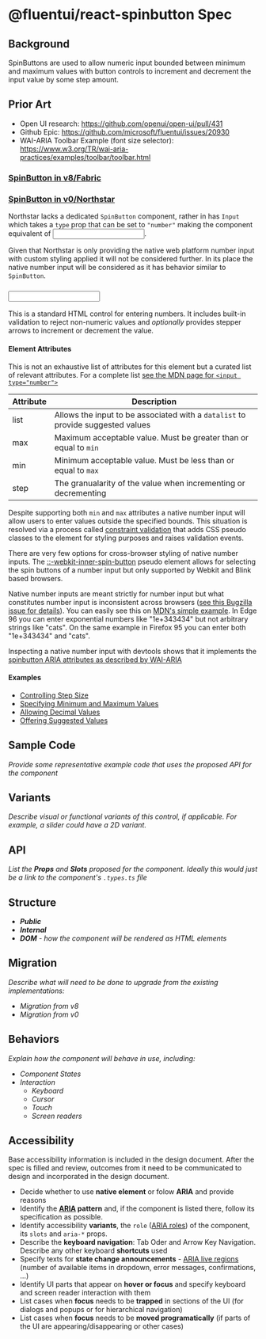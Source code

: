 # @fluentui/react-spinbutton Spec

## Background

SpinButtons are used to allow numeric input bounded between minimum and maximum values with button controls to increment and decrement the input value by some step amount.

## Prior Art

- Open UI research: https://github.com/openui/open-ui/pull/431
- Github Epic: https://github.com/microsoft/fluentui/issues/20930
- WAI-ARIA Toolbar Example (font size selector): https://www.w3.org/TR/wai-aria-practices/examples/toolbar/toolbar.html

### [SpinButton in v8/Fabric](https://developer.microsoft.com/en-us/fluentui#/controls/web/spinbutton)

### [SpinButton in v0/Northstar](https://fluentsite.z22.web.core.windows.net/0.59.0/components/input/definition)

Northstar lacks a dedicated `SpinButton` component, rather in has `Input` which takes a `type` prop that can be set to `"number"` making the component equivalent of [<input type="number">](https://developer.mozilla.org/en-US/docs/Web/HTML/Element/input/number).

Given that Northstar is only providing the native web platform number input with custom styling applied it will not be considered further. In its place the native number input will be considered as it has behavior similar to `SpinButton`.

### [<input type="number">](https://developer.mozilla.org/en-US/docs/Web/HTML/Element/input/number)

This is a standard HTML control for entering numbers. It includes built-in validation to reject non-numeric values and _optionally_ provides stepper arrows to increment or decrement the value.

#### Element Attributes

This is not an exhaustive list of attributes for this element but a curated list of relevant attributes. For a complete list [see the MDN page for `<input type="number">`](https://developer.mozilla.org/en-US/docs/Web/HTML/Element/input/number#additional_attributes)

| Attribute | Description                                                                     |
| --------- | ------------------------------------------------------------------------------- |
| list      | Allows the input to be associated with a `datalist` to provide suggested values |
| max       | Maximum acceptable value. Must be greater than or equal to `min`                |
| min       | Minimum acceptable value. Must be less than or equal to `max`                   |
| step      | The granualarity of the value when incrementing or decrementing                 |

Despite supporting both `min` and `max` attributes a native number input will allow users to enter values outside the specified bounds. This situation is resolved via a process called [constraint validation](https://developer.mozilla.org/en-US/docs/Web/Guide/HTML/Constraint_validation) that adds CSS pseudo classes to the element for styling purposes and raises validation events.

There are very few options for cross-browser styling of native number inputs. The [::-webkit-inner-spin-button](https://developer.mozilla.org/en-US/docs/Web/CSS/::-webkit-inner-spin-button) pseudo element allows for selecting the spin buttons of a number input but only supported by Webkit and Blink based browsers.

Native number inputs are meant strictly for number input but what constitutes number input is inconsistent across browsers ([see this Bugzilla issue for details](https://bugzilla.mozilla.org/show_bug.cgi?id=1398528)). You can easily see this on [MDN's simple example](https://developer.mozilla.org/en-US/docs/Web/HTML/Element/input/number#a_simple_number_input). In Edge 96 you can enter exponential numbers like "1e+343434" but not arbitrary strings like "cats". On the same example in Firefox 95 you can enter both "1e+343434" and "cats".

Inspecting a native number input with devtools shows that it implements the [spinbutton ARIA attributes as described by WAI-ARIA](https://www.w3.org/TR/wai-aria-practices/#spinbutton)

#### Examples

- [Controlling Step Size](https://developer.mozilla.org/en-US/docs/Web/HTML/Element/input/number#controlling_step_size)
- [Specifying Minimum and Maximum Values](https://developer.mozilla.org/en-US/docs/Web/HTML/Element/input/number#specifying_minimum_and_maximum_values)
- [Allowing Decimal Values](https://developer.mozilla.org/en-US/docs/Web/HTML/Element/input/number#allowing_decimal_values)
- [Offering Suggested Values](https://developer.mozilla.org/en-US/docs/Web/HTML/Element/input/number#offering_suggested_values)

## Sample Code

_Provide some representative example code that uses the proposed API for the component_

## Variants

_Describe visual or functional variants of this control, if applicable. For example, a slider could have a 2D variant._

## API

_List the **Props** and **Slots** proposed for the component. Ideally this would just be a link to the component's `.types.ts` file_

## Structure

- _**Public**_
- _**Internal**_
- _**DOM** - how the component will be rendered as HTML elements_

## Migration

_Describe what will need to be done to upgrade from the existing implementations:_

- _Migration from v8_
- _Migration from v0_

## Behaviors

_Explain how the component will behave in use, including:_

- _Component States_
- _Interaction_
  - _Keyboard_
  - _Cursor_
  - _Touch_
  - _Screen readers_

## Accessibility

Base accessibility information is included in the design document. After the spec is filled and review, outcomes from it need to be communicated to design and incorporated in the design document.

- Decide whether to use **native element** or folow **ARIA** and provide reasons
- Identify the **[ARIA](https://www.w3.org/TR/wai-aria-practices-1.2/) pattern** and, if the component is listed there, follow its specification as possible.
- Identify accessibility **variants**, the `role` ([ARIA roles](https://www.w3.org/TR/wai-aria-1.1/#role_definitions)) of the component, its `slots` and `aria-*` props.
- Describe the **keyboard navigation**: Tab Oder and Arrow Key Navigation. Describe any other keyboard **shortcuts** used
- Specify texts for **state change announcements** - [ARIA live regions
  ](https://developer.mozilla.org/en-US/docs/Web/Accessibility/ARIA/ARIA_Live_Regions) (number of available items in dropdown, error messages, confirmations, ...)
- Identify UI parts that appear on **hover or focus** and specify keyboard and screen reader interaction with them
- List cases when **focus** needs to be **trapped** in sections of the UI (for dialogs and popups or for hierarchical navigation)
- List cases when **focus** needs to be **moved programatically** (if parts of the UI are appearing/disappearing or other cases)
